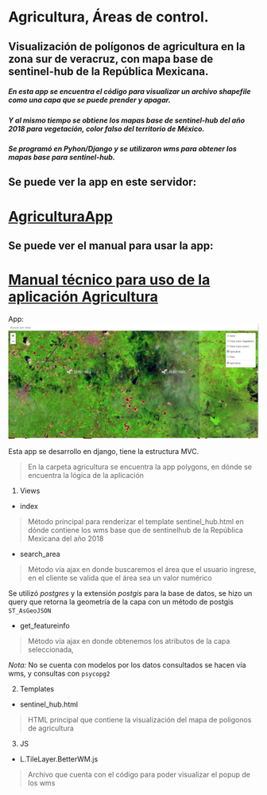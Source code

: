 # Agricultura, Áreas de control.

## Visualización de polígonos de agricultura en la zona sur de veracruz, con mapa base de sentinel-hub de la República Mexicana.

##### En esta app se encuentra el código para visualizar un archivo shapefile como una capa que se puede prender y apagar.

##### Y al mismo tiempo se obtiene los mapas base de sentinel-hub del año 2018 para vegetación, color falso del territorio de México.

##### Se programó en Pyhon/Django y se utilizaron wms para obtener los mapas base para sentinel-hub.


Se puede ver la app en este servidor:
------

[AgriculturaApp](http://adesur.centrogeo.org.mx/hd/sentinel_hub/)
======



Se puede ver el manual para usar la app:
------

[Manual técnico para uso de la aplicación Agricultura](https://docs.google.com/document/d/10VbrN08x1xuQJngsE47tgaCYx55x-zUsx_8OfErFPsQ/edit?usp=sharing/)
======

App: 
![agricultura][logo]

[logo]: https://github.com/krisleon99/portfolio/blob/master/img/dummies/agriculture.png "Logo Title Text 2"


 
Esta app se desarrollo en django, tiene la estructura MVC.

> En la carpeta agricultura se encuentra la app polygons, en dónde se encuentra la lógica de la aplicación

1. Views
* index
> Método principal para renderizar el template sentinel_hub.html en dónde contiene los wms base que de sentinelhub de la República  Mexicana del año 2018

- search_area
> Método vía ajax en donde buscaremos el área que el usuario ingrese, en el cliente se valida que el área sea un valor numérico

Se utilizó *postgres* y la extensión *postgis* para la base de datos, se hizo un query que retorna la geometría de la capa con un método de postgis `ST_AsGeoJSON`

+ get_featureinfo
> Método vía ajax en donde obtenemos los atributos de la capa seleccionada,

 *Nota:* No se cuenta con modelos por los datos consultados se hacen vía wms, y consultas con `psycopg2`
 
2. Templates
* sentinel_hub.html
> HTML principal que contiene la visualización del mapa de poligonos de agricultura

3. JS
* L.TileLayer.BetterWM.js
> Archivo que cuenta con el código para poder visualizar el popup de los wms
 
